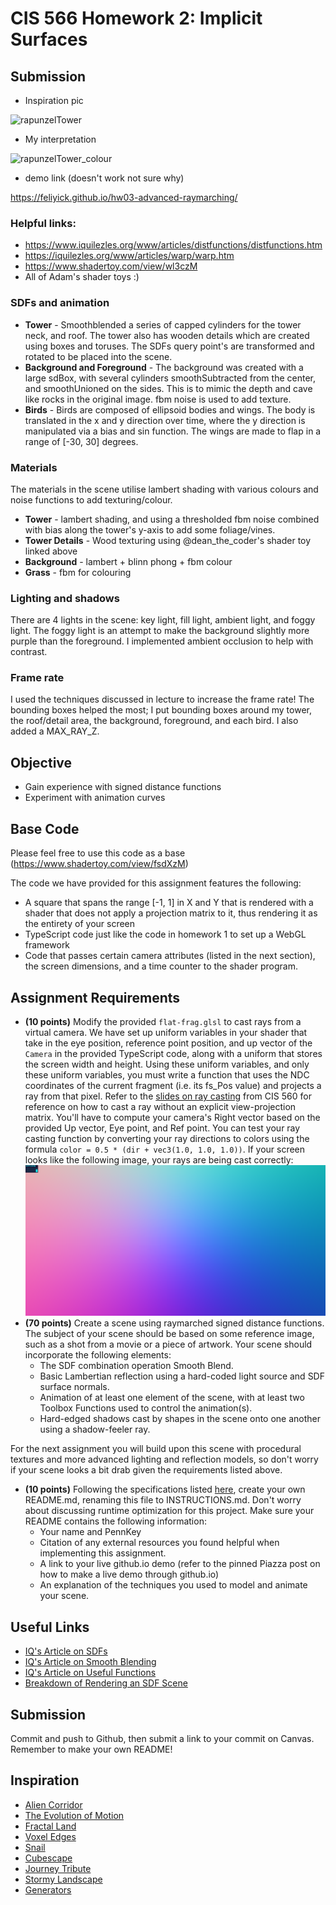 # CIS 566 Homework 2: Implicit Surfaces

## Submission

- Inspiration pic

![rapunzelTower](https://user-images.githubusercontent.com/59979404/137064871-13563820-6ca4-47be-965b-ebbcd1b8dced.png)

- My interpretation
 
![rapunzelTower_colour](https://user-images.githubusercontent.com/59979404/137066288-8437289d-3260-4e57-8d3a-be3abad622e5.PNG)

- demo link (doesn't work not sure why)

https://feliyick.github.io/hw03-advanced-raymarching/ 

### Helpful links:
- https://www.iquilezles.org/www/articles/distfunctions/distfunctions.htm
- https://iquilezles.org/www/articles/warp/warp.htm
- https://www.shadertoy.com/view/wl3czM
- All of Adam's shader toys :) 

### SDFs and animation

- **Tower** - Smoothblended a series of capped cylinders for the tower neck, and roof. The tower also has wooden details which are created using boxes and toruses. The SDFs query point's are transformed and rotated to be placed into the scene. 
- **Background and Foreground** - The background was created with a large sdBox, with several cylinders smoothSubtracted from the center, and smoothUnioned on the sides. This is  to mimic the depth and cave like rocks in the original image. fbm noise is used to add texture.
- **Birds** - Birds are composed of ellipsoid bodies and wings. The body is translated in the x and y direction over time, where the y direction is manipulated via a bias and sin function. The wings are made to flap in a range of [-30, 30] degrees. 


### Materials 
The materials in the scene utilise lambert shading with various colours and noise functions to add texturing/colour. 
- **Tower** - lambert shading, and using a thresholded fbm noise combined with bias along the tower's y-axis to add some foliage/vines.
- **Tower Details** - Wood texturing using @dean_the_coder's shader toy linked above
- **Background** - lambert + blinn phong + fbm colour
- **Grass** - fbm for colouring

### Lighting and shadows
There are 4 lights in the scene: key light, fill light, ambient light, and foggy light. The foggy light is an attempt to make the background slightly more purple than the foreground. I implemented ambient occlusion to help with contrast.

### Frame rate
I used the techniques discussed in lecture to increase the frame rate! The bounding boxes helped the most; I put bounding boxes around my tower, the roof/detail area, the background, foreground, and each bird. I also added a MAX_RAY_Z. 

## Objective
- Gain experience with signed distance functions
- Experiment with animation curves

## Base Code

Please feel free to use this code as a base (https://www.shadertoy.com/view/fsdXzM)

The code we have provided for this assignment features the following:
- A square that spans the range [-1, 1] in X and Y that is rendered with a
shader that does not apply a projection matrix to it, thus rendering it as the
entirety of your screen
- TypeScript code just like the code in homework 1 to set up a WebGL framework
- Code that passes certain camera attributes (listed in the next section),
the screen dimensions, and a time counter to the shader program.

## Assignment Requirements
- __(10 points)__ Modify the provided `flat-frag.glsl` to cast rays from a
virtual camera. We have set up uniform variables in your shader that take in
the eye position, reference point position, and up vector of the `Camera` in
the provided TypeScript code, along with a uniform that stores the screen width
and height. Using these uniform variables, and only these uniform variables,
you must write a function that uses the NDC coordinates of the current fragment
(i.e. its fs_Pos value) and projects a ray from that pixel. Refer to the [slides
on ray casting](https://docs.google.com/presentation/d/e/2PACX-1vSN5ntJISgdOXOSNyoHimSVKblnPnL-Nywd6aRPI-XPucX9CeqzIEGTjFTwvmjYUgCglTqgvyP1CpxZ/pub?start=false&loop=false&delayms=60000&slide=id.g27215b64c6_0_107)
from CIS 560 for reference on how to cast a ray without an explicit
view-projection matrix. You'll have to compute your camera's Right vector based
on the provided Up vector, Eye point, and Ref point. You can test your ray
casting function by converting your ray directions to colors using the formula
`color = 0.5 * (dir + vec3(1.0, 1.0, 1.0))`. If your screen looks like the
following image, your rays are being cast correctly:
![](rayDir.png)
- __(70 points)__ Create a scene using raymarched signed distance functions.
The subject of your scene should be based on some reference image, such as a
shot from a movie or a piece of artwork. Your scene should incorporate the
following elements:
  - The SDF combination operation Smooth Blend.
  - Basic Lambertian reflection using a hard-coded light source and SDF surface normals.
  - Animation of at least one element of the scene, with at least two Toolbox Functions
  used to control the animation(s).
  - Hard-edged shadows cast by shapes in the scene onto one another using a shadow-feeler ray.

For the next assignment you will build upon this scene with procedural textures and more
advanced lighting and reflection models, so don't worry if your scene looks a bit drab
given the requirements listed above.

- __(10 points)__ Following the specifications listed
[here](https://github.com/pjcozzi/Articles/blob/master/CIS565/GitHubRepo/README.md),
create your own README.md, renaming this file to INSTRUCTIONS.md. Don't worry
about discussing runtime optimization for this project. Make sure your
README contains the following information:
  - Your name and PennKey
  - Citation of any external resources you found helpful when implementing this
  assignment.
  - A link to your live github.io demo (refer to the pinned Piazza post on
    how to make a live demo through github.io)
  - An explanation of the techniques you used to model and animate your scene.

## Useful Links
- [IQ's Article on SDFs](http://www.iquilezles.org/www/articles/distfunctions/distfunctions.htm)
- [IQ's Article on Smooth Blending](http://www.iquilezles.org/www/articles/smin/smin.htm)
- [IQ's Article on Useful Functions](http://www.iquilezles.org/www/articles/functions/functions.htm)
- [Breakdown of Rendering an SDF Scene](http://www.iquilezles.org/www/material/nvscene2008/rwwtt.pdf)


## Submission
Commit and push to Github, then submit a link to your commit on Canvas. Remember
to make your own README!

## Inspiration
- [Alien Corridor](https://www.shadertoy.com/view/4slyRs)
- [The Evolution of Motion](https://www.shadertoy.com/view/XlfGzH)
- [Fractal Land](https://www.shadertoy.com/view/XsBXWt)
- [Voxel Edges](https://www.shadertoy.com/view/4dfGzs)
- [Snail](https://www.shadertoy.com/view/ld3Gz2)
- [Cubescape](https://www.shadertoy.com/view/Msl3Rr)
- [Journey Tribute](https://www.shadertoy.com/view/ldlcRf)
- [Stormy Landscape](https://www.shadertoy.com/view/4ts3z2)
- [Generators](https://www.shadertoy.com/view/Xtf3Rn)
